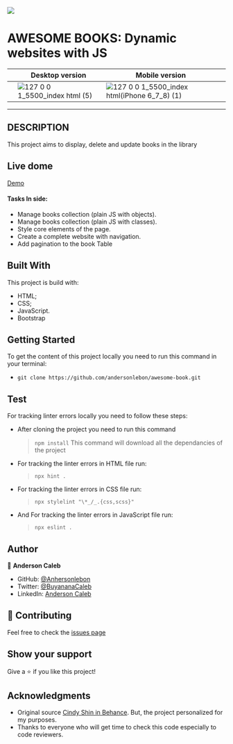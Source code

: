 ![](https://img.shields.io/badge/Microverse-blueviolet)

# AWESOME BOOKS: Dynamic websites with JS

|  | Desktop version | Mobile version|   |
|--|-----------------|---------------|----|
|  | ![127 0 0 1_5500_index html (5)](https://user-images.githubusercontent.com/65068771/125845737-89416fa1-37cb-41ed-aef7-04267ec83748.png) | ![127 0 0 1_5500_index html(iPhone 6_7_8) (1)](https://user-images.githubusercontent.com/65068771/125845758-a761d10b-5f57-4a37-a652-3bf1e7bdbc5b.png) |   |

---
## DESCRIPTION 

This project aims to display, delete and update books in the library

## Live dome

[Demo](https://andersonlebon.github.io/awesome-book/)

#### Tasks In side:

- Manage books collection (plain JS with objects).
- Manage books collection (plain JS with classes).
- Style core elements of the page.
- Create a complete website with navigation.
- Add pagination to the book Table

## Built With

This project is build with:

- HTML;
- CSS;
- JavaScript.
- Bootstrap

## Getting Started

To get the content of this project locally you need to run this command in your terminal:

- `git clone https://github.com/andersonlebon/awesome-book.git`

## Test

For tracking linter errors locally you need to follow these steps:

- After cloning the project you need to run this command

  > `npm install`
  > This command will download all the dependancies of the project

- For tracking the linter errors in HTML file run:

  > `npx hint .`

- For tracking the linter errors in CSS file run:

  > `npx stylelint "\*_/_.{css,scss}"`

- And For tracking the linter errors in JavaScript file run:

  > `npx eslint .`

## Author

👤 **Anderson Caleb**

- GitHub: [@Anhersonlebon](https://github.com/andersonlebon)
- Twitter: [@BuyananaCaleb](https://twitter.com/BuyananaCaleb)
- LinkedIn: [Anderson Caleb](https://www.linkedin.com/in/anderson-caleb-915343209/)

## :handshake: Contributing

Feel free to check the [issues page](https://github.com/andersonlebon/Portfolio/issues)

## Show your support

Give a :star: if you like this project!

## Acknowledgments

- Original source [Cindy Shin in Behance](https://www.behance.net/adagio07). But, the project personalized for my purposes.
- Thanks to everyone who will get time to check this code especially to code reviewers.
